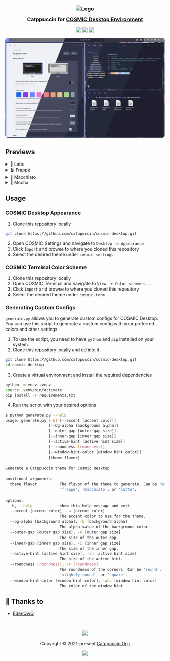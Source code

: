 <h3 align="center">
	<img src="https://raw.githubusercontent.com/catppuccin/catppuccin/main/assets/logos/exports/1544x1544_circle.png" width="100" alt="Logo"/><br/>
	<img src="https://raw.githubusercontent.com/catppuccin/catppuccin/main/assets/misc/transparent.png" height="30" width="0px"/>
	Catppuccin for <a href="https://github.com/pop-os/cosmic-epoch">COSMIC Desktop Environment</a>
	<img src="https://raw.githubusercontent.com/catppuccin/catppuccin/main/assets/misc/transparent.png" height="30" width="0px"/>
</h3>

<p align="center">
	<a href="https://github.com/catppuccin/cosmic-desktop/stargazers"><img src="https://img.shields.io/github/stars/catppuccin/cosmic-desktop?colorA=363a4f&colorB=b7bdf8&style=for-the-badge"></a>
	<a href="https://github.com/catppuccin/cosmic-desktop/issues"><img src="https://img.shields.io/github/issues/catppuccin/cosmic-desktop?colorA=363a4f&colorB=f5a97f&style=for-the-badge"></a>
	<a href="https://github.com/catppuccin/cosmic-desktop/contributors"><img src="https://img.shields.io/github/contributors/catppuccin/cosmic-desktop?colorA=363a4f&colorB=a6da95&style=for-the-badge"></a>
</p>

<p align="center">
	<img src="assets/preview.webp"/>
</p>

## Previews

<details>
<summary>🌻 Latte</summary>
<img src="assets/latte.webp"/>
</details>
<details>
<summary>🪴 Frappé</summary>
<img src="assets/frappe.webp"/>
</details>
<details>
<summary>🌺 Macchiato</summary>
<img src="assets/macchiato.webp"/>
</details>
<details>
<summary>🌿 Mocha</summary>
<img src="assets/mocha.webp"/>
</details>

## Usage

### COSMIC Desktop Appearance

1. Clone this repository locally

```bash
git clone https://github.com/catppuccin/cosmic-desktop.git
```

2. Open COSMIC Settings and navigate to `Desktop -> Appearance`
3. Click `Import` and browse to where you cloned this repository
4. Select the desired theme under `cosmic-settings`

### COSMIC Terminal Color Scheme

1. Clone this repository locally
2. Open COSMIC Terminal and navigate to `View -> Color schemes...`
3. Click `Import` and browse to where you cloned this repository
4. Select the desired theme under `cosmic-term`

### Generating Custom Configs

`generate.py` allows you to generate custom configs for COSMIC Desktop.
You can use this script to generate a custom config with your preferred colors and other settings.

1. To use the script, you need to have `python` and `pip` installed on your system.
2. Clone this repository locally and cd into it

```bash
git clone https://github.com/catppuccin/cosmic-desktop.git
cd cosmic-desktop
```

3. Create a virtual environment and install the required dependencies

```bash
python -m venv .venv
source .venv/bin/activate
pip install -r requirements.txt
```

4. Run the script with your desired options

```bash
$ python generate.py --help
usage: generate.py [-h] [--accent [accent color]]
                   [--bg-alpha [background alpha]]
                   [--outer-gap [outer gap size]]
                   [--inner-gap [inner gap size]]
                   [--active-hint [active hint size]]
                   [--roundness [roundness]]
                   [--window-hint-color [window hint color]]
                   [theme flavor]

Generate a Catppuccin theme for Cosmic Desktop

positional arguments:
  theme flavor          The flavor of the theme to generate. Can be 'mocha',
                        'frappe', 'macchiato', or 'latte'.

options:
  -h, --help            show this help message and exit
  --accent [accent color], -a [accent color]
                        The accent color to use for the theme.
  --bg-alpha [background alpha], -b [background alpha]
                        The alpha value of the background color.
  --outer-gap [outer gap size], -o [outer gap size]
                        The size of the outer gap.
  --inner-gap [inner gap size], -i [inner gap size]
                        The size of the inner gap.
  --active-hint [active hint size], -ah [active hint size]
                        The size of the active hint.
  --roundness [roundness], -r [roundness]
                        The roundness of the corners. Can be 'round',
                        'slightly round', or 'square'.
  --window-hint-color [window hint color], -whc [window hint color]
                        The color of the window hint.
```

## 💝 Thanks to

- [EdenQwQ](https://github.com/EdenQwQ)

&nbsp;

<p align="center">
	<img src="https://raw.githubusercontent.com/catppuccin/catppuccin/main/assets/footers/gray0_ctp_on_line.svg?sanitize=true" />
</p>

<p align="center">
	Copyright &copy; 2021-present <a href="https://github.com/catppuccin" target="_blank">Catppuccin Org</a>
</p>

<p align="center">
	<a href="https://github.com/catppuccin/catppuccin/blob/main/LICENSE"><img src="https://img.shields.io/static/v1.svg?style=for-the-badge&label=License&message=MIT&logoColor=d9e0ee&colorA=363a4f&colorB=b7bdf8"/></a>
</p>
